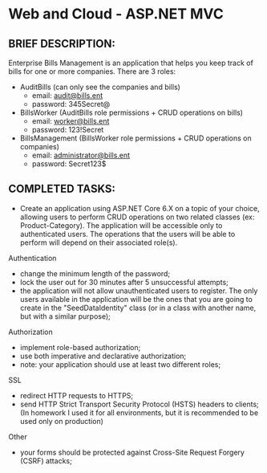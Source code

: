 # Web and Cloud - ASP.NET MVC

## BRIEF DESCRIPTION:
Enterprise Bills Management is an application that helps you keep track of bills for one or more companies. There are 3 roles:
- AuditBills (can only see the companies and bills)
	- email: audit@bills.ent
	- password: 345Secret@
- BillsWorker (AuditBills role permissions + CRUD operations on bills)
	- email: worker@bills.ent
	- password: 123!Secret
- BillsManagement (BillsWorker role permissions + CRUD operations on companies)
	- email: administrator@bills.ent
	- password: Secret123$

## COMPLETED TASKS:
- Create an application using ASP.NET Core 6.X on a topic of your choice, allowing users to perform CRUD operations on two related classes (ex: Product-Category). The application will be accessible only to authenticated users. The operations that the users will be able to perform will depend on their associated role(s).

Authentication
- change the minimum length of the password;
- lock the user out for 30 minutes after 5 unsuccessful attempts;
- the application will not allow unauthenticated users to register. The only users available in the application will be the ones that you are going to create in the "SeedDataIdentity" class (or in a class with another name, but with a similar purpose);

Authorization
- implement role-based authorization;
- use both imperative and declarative authorization;
- note: your application should use at least two different roles;

SSL
- redirect HTTP requests to HTTPS;
- send HTTP Strict Transport Security Protocol (HSTS) headers to clients; (In homework I used it for all environments, but it is recommended to be used only on production)

Other
- your forms should be protected against Cross-Site Request Forgery (CSRF) attacks;
